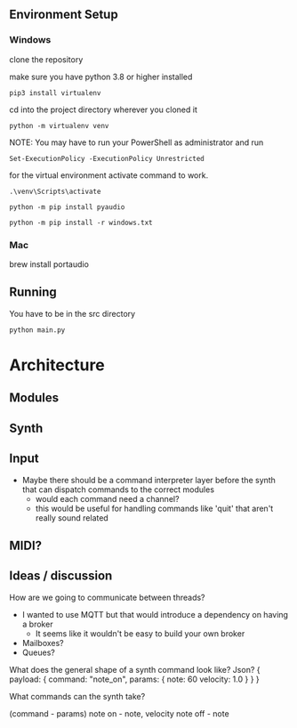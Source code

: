 ## Environment Setup

### Windows

clone the repository

make sure you have python 3.8 or higher installed

```pip3 install virtualenv```

cd into the project directory wherever you cloned it

```python -m virtualenv venv```

NOTE: You may have to run your PowerShell as administrator and run

```Set-ExecutionPolicy -ExecutionPolicy Unrestricted```

for the virtual environment activate command to work.

```.\venv\Scripts\activate```

```python -m pip install pyaudio```

```python -m pip install -r windows.txt```

### Mac

brew install portaudio


## Running

You have to be in the src directory

```python main.py```

# Architecture

## Modules

Synth
---

Input
---
- Maybe there should be a command interpreter layer before the synth that can dispatch commands to the correct modules
    - would each command need a channel?
    - this would be useful for handling commands like 'quit' that aren't really sound related
    
MIDI?
---


## Ideas / discussion

How are we going to communicate between threads?
- I wanted to use MQTT but that would introduce a dependency on having a broker
    - It seems like it wouldn't be easy to build your own broker
- Mailboxes?
- Queues?

What does the general shape of a synth command look like?
Json?
{
    payload: {
        command:  "note_on",
        params: {
            note: 60
            velocity: 1.0
        }
    }
}

What commands can the synth take?

(command - params)
note on - note, velocity
note off - note
